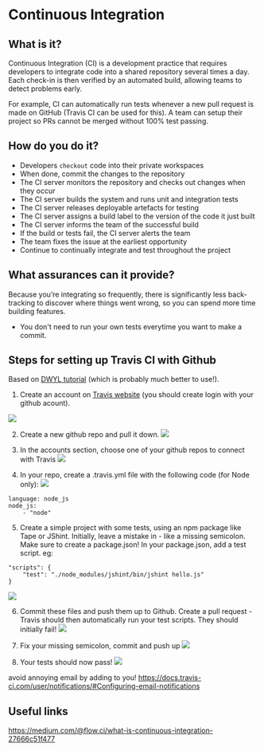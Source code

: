 # Continuous Integration

## What is it?
Continuous Integration (CI) is a development practice that requires developers to integrate code into a shared repository several times a day. Each check-in is then verified by an automated build, allowing teams to detect problems early. 

For example, CI can automatically run tests whenever a new pull request is made on GitHub (Travis CI can be used for this). A team can setup their project so PRs cannot be merged without 100% test passing.    

## How do you do it?
* Developers `checkout` code into their private workspaces
* When done, commit the changes to the repository
* The CI server monitors the repository and checks out changes when they occur
* The CI server builds the system and runs unit and integration tests
* The CI server releases deployable artefacts for testing
* The CI server assigns a build label to the version of the code it just built
* The CI server informs the team of the successful build
* If the build or tests fail, the CI server alerts the team
* The team fixes the issue at the earliest opportunity
* Continue to continually integrate and test throughout the project

## What assurances can it provide?
Because you’re integrating so frequently, there is significantly less back-tracking to discover where things went wrong, so you can spend more time building features.
- You don't need to run your own tests everytime you want to make a commit.


## Steps for setting up Travis CI with Github
Based on [DWYL tutorial](https://github.com/dwyl/learn-travis) (which is probably much better to use!).

1. Create an account on [Travis website](https://travis-ci.org/) (you should create login with your github acount).

![](https://files.gitter.im/sophielevens/Xqyr/1-sign-up.gif)

2. Create a new github repo and pull it down.
![](https://files.gitter.im/sophielevens/jYob/2-githubrepo.gif)

3. In the accounts section, choose one of your github repos to connect with Travis
![](https://files.gitter.im/sophielevens/jYob/3-repolink2.gif)

4. In your repo, create a .travis.yml file with the following code (for Node only):
![](https://files.gitter.im/sophielevens/hfTq/5-filestructure.gif)

```
language: node_js
node_js:
    - "node"
```
5. Create a simple project with some tests, using an npm package like Tape or JShint. Initially, leave a mistake in - like a missing semicolon. Make sure to create a package.json! In your package.json, add a test script. eg:
```
"scripts": {
    "test": "./node_modules/jshint/bin/jshint hello.js"
}
```
![](https://files.gitter.im/sophielevens/IH1n/6-newbranch_jshint_package.json.gif)

6. Commit these files and push them up to Github. Create a pull request - Travis should then automatically run your test scripts. They should initially fail!
![](https://files.gitter.im/sophielevens/IH1n/7-githubPR2.gif)
 
7. Fix your missing semicolon, commit and push up
![](https://files.gitter.im/sophielevens/J2mz/8-workingtest.gif)
8. Your tests should now pass!
![](https://files.gitter.im/sophielevens/J2mz/9-adding-status-image-travis.gif)


avoid annoying email by adding to you!
https://docs.travis-ci.com/user/notifications/#Configuring-email-notifications



## Useful links
https://medium.com/@flow.ci/what-is-continuous-integration-27666c51f477